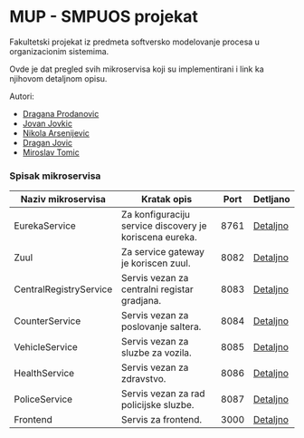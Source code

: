 # MUP - SMPUOS projekat

Fakultetski projekat iz predmeta softversko modelovanje procesa u organizacionim sistemima.

Ovde je dat pregled svih mikroservisa koji su implementirani i link ka njihovom detaljnom opisu.

Autori:
* [Dragana Prodanovic](https://github.com/)
* [Jovan Jovkic](https://github.com/)
* [Nikola Arsenijevic](https://github.com/)
* [Dragan Jovic](https://github.com/)
* [Miroslav Tomic](https://github.com/tmiroslav97)

### Spisak mikroservisa

Naziv mikroservisa | Kratak opis | Port | Detljano
------------ | ------------- | ------------- | -------------
EurekaService | Za konfiguraciju service discovery je koriscena eureka. |  8761 |  [Detaljno](EurekaService/README.md)
Zuul | Za service gateway je koriscen zuul. |  8082 |  [Detaljno](Zuul/README.md)
CentralRegistryService | Servis vezan za centralni registar gradjana. |  8083 |  [Detaljno](CentralRegistryService/README.md)
CounterService | Servis vezan za poslovanje saltera. |  8084 |  [Detaljno](CounterService/README.md)
VehicleService | Servis vezan za sluzbe za vozila. |  8085 |  [Detaljno](VehicleService/README.md)
HealthService | Servis vezan za zdravstvo. |  8086 |  [Detaljno](HealthService/README.md)
PoliceService | Servis vezan za rad policijske sluzbe. |  8087 |  [Detaljno](PoliceService/README.md)
Frontend | Servis za frontend. |  3000 |  [Detaljno](frontend/README.md)
